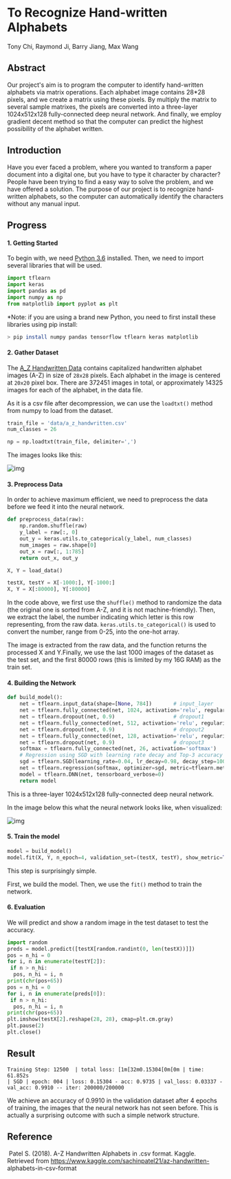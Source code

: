 #  To Recognize Hand-written Alphabets

Tony Chi, Raymond Ji, Barry Jiang, Max Wang



## Abstract

Our project's aim is to program the computer to identify hand-written alphabets via matrix operations. Each alphabet image contains 28*28 pixels, and we create a matrix using these pixels. By multiply the matrix to several sample matrixes, the pixels are converted into a three-layer 1024x512x128 fully-connected deep neural network. And finally, we employ gradient decent method so that the computer can predict the highest possibility of the alphabet written.



## Introduction

Have you ever faced a problem, where you wanted to transform a paper document into a digital one, but you have to type it character by character? People have been trying to find a easy way to solve the problem, and we have offered a solution. The purpose of our project is to recognize hand-written alphabets, so the computer can automatically identify the characters without any manual input.



## Progress

#### 1. Getting Started

To begin with, we need [Python 3.6](https://www.python.org/downloads/release/python-365/) installed. Then, we need to import several libraries that will be used.

```Python
import tflearn
import keras
import pandas as pd
import numpy as np
from matplotlib import pyplot as plt
```

*Note: if you are using a brand new Python, you need to first install these libraries using pip install:

```bash
> pip install numpy pandas tensorflow tflearn keras matplotlib
```



#### 2. Gather Dataset

The [A_Z Handwritten Data](https://www.kaggle.com/sachinpatel21/az-handwritten-alphabets-in-csv-format) contains capitalized handwritten alphabet images (A-Z) in size of  `28x28`  pixels. Each alphabet in the image is centered at  `20x20`  pixel box. There are 372451 images in total, or approximately 14325 images for each of the alphabet, in the data file.  

As it is a csv file after decompression, we can use the  `loadtxt()`  method from numpy to load from the dataset. 

```Python
train_file = 'data/a_z_handwritten.csv'
num_classes = 26

np = np.loadtxt(train_file, delimiter=',')
```

The images looks like this: 

﻿![img](https://images-cdn.shimo.im/ZSqYuXFvgEUAcHnc/po.png!thumbnail)﻿ 




#### 3. Preprocess Data

In order to achieve maximum efficient, we need to preprocess the data before we feed it into the neural network. 

```Python
def preprocess_data(raw):
    np.random.shuffle(raw)
    y_label = raw[:, 0]
    out_y = keras.utils.to_categorical(y_label, num_classes)
    num_images = raw.shape[0]
    out_x = raw[:, 1:785]
    return out_x, out_y

X, Y = load_data()

testX, testY = X[-1000:], Y[-1000:]
X, Y = X[:80000], Y[:80000]
```

In the code above, we first use the `shuffle()` method to randomize the data (the original one is sorted from A-Z, and it is not machine-friendly). Then, we extract the label, the number indicating which letter is this row representing, from the raw data. `keras.utils.to_categorical()` is used to convert the number, range from 0-25, into the one-hot array. 

The image is extracted from the raw data, and the function returns the processed X and Y.Finally, we use the last 1000 images of the dataset as the test set, and the first 80000 rows (this is limited by my 16G RAM) as the train set.   



#### 4. Building the Network   

```Python
def build_model():
    net = tflearn.input_data(shape=[None, 784])       # input_layer
    net = tflearn.fully_connected(net, 1024, activation='relu', regularizer='L2', weight_decay=0.001)                 # dense1
    net = tflearn.dropout(net, 0.9)                   # dropout1
    net = tflearn.fully_connected(net, 512, activation='relu', regularizer='L2', weight_decay=0.001)                 # dense2
    net = tflearn.dropout(net, 0.9)                   # dropout2
    net = tflearn.fully_connected(net, 128, activation='relu', regularizer='L2', weight_decay=0.001)                 # dense3
    net = tflearn.dropout(net, 0.9)                   # dropout3
    softmax = tflearn.fully_connected(net, 26, activation='softmax')
    # Regression using SGD with learning rate decay and Top-3 accuracy
    sgd = tflearn.SGD(learning_rate=0.04, lr_decay=0.98, decay_step=1000)
    net = tflearn.regression(softmax, optimizer=sgd, metric=tflearn.metrics.Accuracy(), loss='categorical_crossentropy')
    model = tflearn.DNN(net, tensorboard_verbose=0)
    return model
```

This is a three-layer 1024x512x128 fully-connected deep neural network.

In the image below this what the neural network looks like, when visualized: 

﻿![img](https://images-cdn.shimo.im/IsUus4sbdVENnWX9/525338247769891090.jpg!thumbnail)﻿ 

#### 5. Train the model

```Python
model = build_model()
model.fit(X, Y, n_epoch=4, validation_set=(testX, testY), show_metric=True)
```

This step is surprisingly simple. 

First, we build the model. Then, we use the `fit()` method to train the network. 



#### 6. Evaluation

We will predict and show a random image in the test dataset to test the accuracy.

```Python
import random
preds = model.predict([testX[random.randint(0, len(testX))]])
pos = n_hi = 0
for i, n in enumerate(testY[2]):
 if n > n_hi:
  pos, n_hi = i, n
print(chr(pos+65))
pos = n_hi = 0
for i, n in enumerate(preds[0]):
 if n > n_hi:
  pos, n_hi = i, n
print(chr(pos+65))
plt.imshow(testX[2].reshape(28, 28), cmap=plt.cm.gray)
plt.pause(2)
plt.close()
```



## Result

````
Training Step: 12500  | total loss: [1m[32m0.15304[0m[0m | time: 61.852s
| SGD | epoch: 004 | loss: 0.15304 - acc: 0.9735 | val_loss: 0.03337 - val_acc: 0.9910 -- iter: 200000/200000
````

We achieve an accuracy of 0.9910 in the validation dataset after 4 epochs of training, the images that the neural network has not seen before. This is actually a surprising outcome with such a simple network structure. 



## Reference

​	Patel S. (2018). A-Z Handwritten Alphabets in .csv format. Kaggle. Retrieved from https://www.kaggle.com/sachinpatel21/az-handwritten-
alphabets-in-csv-format